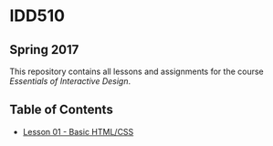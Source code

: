# IDD510 
## Spring 2017

This repository contains all lessons and assignments for the course _Essentials of Interactive Design_. 


## Table of Contents

* [Lesson 01 - Basic HTML/CSS](Lesson-01/lesson-01.mdown)